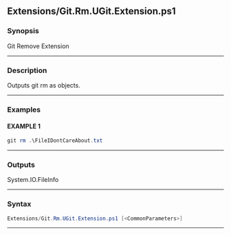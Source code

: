 
Extensions/Git.Rm.UGit.Extension.ps1
------------------------------------
### Synopsis
Git Remove Extension

---
### Description

Outputs git rm as objects.

---
### Examples
#### EXAMPLE 1
```PowerShell
git rm .\FileIDontCareAbout.txt
```

---
### Outputs
System.IO.FileInfo


---
### Syntax
```PowerShell
Extensions/Git.Rm.UGit.Extension.ps1 [<CommonParameters>]
```
---


